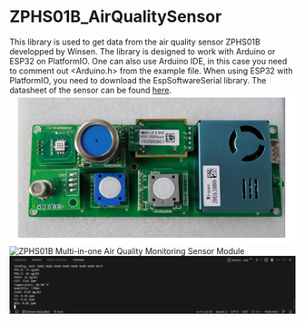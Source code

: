 # ZPHS01B_AirQualitySensor
This library is used to get data from the air quality sensor ZPHS01B developped by Winsen. The library is designed to work with Arduino or ESP32 on PlatformIO. One can also use Arduino IDE, in this case you need to comment out <Arduino.h> from the example file.
When using ESP32 with PlatformIO, you need to download the EspSoftwareSerial library.
The datasheet of the sensor can be found [here](https://www.winsen-sensor.com/d/files/zphs01b-english-version1_1-20200713.pdf).
![ZPHS01B Multi-in-one Air Quality Monitoring Sensor Module](/image1.png)
![ZPHS01B Multi-in-one Air Quality Monitoring Sensor Module](/image2.png)
![Output terminal](/image3.png)
